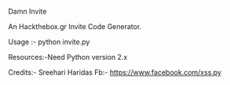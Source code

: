 Damn Invite 

An Hackthebox.gr Invite Code Generator.

Usage :- python invite.py

Resources:-Need Python version 2.x

Credits:- Sreehari Haridas
Fb:- https://www.facebook.com/xss.py 
